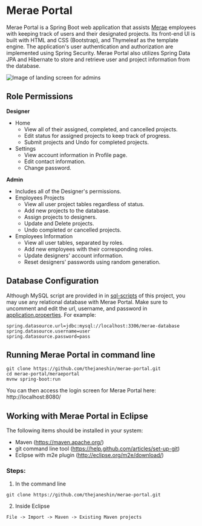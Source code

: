 # Merae Portal
Merae Portal is a Spring Boot web application that assists [Merae](http://www.themerae.com/) employees with keeping track of users and their designated projects. Its front-end UI is built with HTML and CSS (Bootstrap), and Thymeleaf as the template engine. The application's user authentication and authorization are implemented using Spring Security. Merae Portal also utilizes Spring Data JPA and Hibernate to store and retrieve user and project information from the database.

![Image of landing screen for admins](https://i.imgur.com/gpED26A.png)

## Role Permissions
**Designer**
* Home
  - View all of their assigned, completed, and cancelled projects.
  - Edit status for assigned projects to keep track of progress.
  - Submit projects and Undo for completed projects.
* Settings
  - View account information in Profile page.
  - Edit contact information.
  - Change password.
  
**Admin**
* Includes all of the Designer's permissions.
* Employees Projects
  - View all user project tables regardless of status.
  - Add new projects to the database.
  - Assign projects to designers.
  - Update and Delete projects.
  - Undo completed or cancelled projects.
* Employees Information
  - View all user tables, separated by roles.
  - Add new employees with their corresponding roles.
  - Update designers' account information.
  - Reset designers' passwords using random generation.

## Database Configuration
Although MySQL script are provided in in [sql-scripts](https://github.com/thejaneshin/merae-portal/tree/master/meraeportal/sql-scripts) of this project, you may use any relational database with Merae Portal. Make sure to uncomment and edit the url, username, and password in [application.properties](https://github.com/thejaneshin/merae-portal/blob/master/meraeportal/src/main/resources/application.properties). For example:
```
spring.datasource.url=jdbc:mysql://localhost:3306/merae-database
spring.datasource.username=user
spring.datasource.password=pass
```

## Running Merae Portal in command line
```
git clone https://github.com/thejaneshin/merae-portal.git
cd merae-portal/meraeportal
mvnw spring-boot:run
```
You can then access the login screen for Merae Portal here: http://localhost:8080/

## Working with Merae Portal in Eclipse
The following items should be installed in your system:
* Maven (https://maven.apache.org/)
* git command line tool (https://help.github.com/articles/set-up-git)
* Eclipse with m2e plugin (http://eclipse.org/m2e/download/)

### Steps:
1. In the command line
```
git clone https://github.com/thejaneshin/merae-portal.git
```
2. Inside Eclipse
```
File -> Import -> Maven -> Existing Maven projects
```
